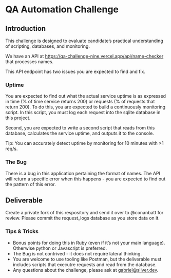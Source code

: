 # QA Automation Challenge

## Introduction

This challenge is designed to evaluate candidate’s practical understanding of scripting, databases, and monitoring.

We have an API at https://qa-challenge-nine.vercel.app/api/name-checker that processes names.

This API endpoint has two issues you are expected to find and fix.

### Uptime

You are expected to find out what the actual service uptime is as expressed in time (% of time service returns 200) or requests (% of requests that return 200).
To do this, you are expected to build a continuously monitoring script.
In this script, you must log each request into the sqlite database in this project.

Second, you are expected to write a second script that reads from this database, calculates the service uptime, and outputs it to the console.

Tip: You can accurately detect uptime by monitoring for 10 minutes with >1 req/s.

### The Bug

There is a bug in this application pertaining the format of names. The API will return a specific error when this happens - you are expected to find out the pattern of this error.

## Deliverable
Create a private fork of this respository and send it over to @conanbatt for review.
Please commit the request_logs database as you store data on it.

### Tips & Tricks

- Bonus points for doing this in Ruby (even if it’s not your main language). Otherwise python or Javascript is preferred.
- The Bug is not contrived - it does not require lateral thinking.
- You are welcome to use tooling like Postman, but the deliverable must includes scripts that executre requests and read from the database.
- Any questions about the challenge, please ask at gabriel@silver.dev.
